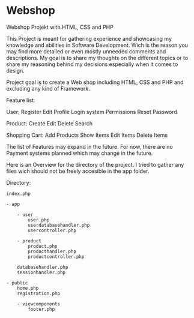 # Webshop
 Webshop Projekt with HTML, CSS and PHP

 This Project is meant for gathering experience and showcasing my knowledge and abilities in Software Development.
 Wich is the reason you may find more detailed or even mostly unneeded comments and descriptions.
 My goal is to share my thoughts on the different topics or to share my reasoning behind my decisions
 especially when it comes to design.

Project goal is to create a Web shop including HTML, CSS and PHP and excluding any kind of Framework.

Feature list:

User:
Register
Edit Profile
Login system
Permissions
Reset Password

Product:
Create
Edit
Delete
Search

Shopping Cart:
Add Products
Show Items
Edit Items
Delete Items

The list of Features may expand in the future.
For now, there are no Payment systems planned which may change in the future.

Here is an Overview for the directory of the project.
I tried to gather any files wich should not be freely accesible in the app folder.

Directory:

    index.php

    - app

        - user
            user.php
            userdatabasehandler.php
            usercontroller.php

        - product
            product.php
            producthandler.php
            productcontroller.php

        databasehandler.php
        sessionhandler.php

    - public
        home.php
        registration.php

        - viewcomponents
            footer.php

